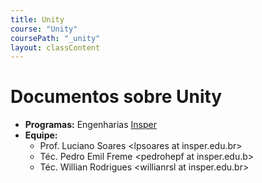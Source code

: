 ```yaml
---
title: Unity
course: "Unity"
coursePath: "_unity"
layout: classContent
---
```


# Documentos sobre Unity

- **Programas:** Engenharias [Insper](https://www.insper.edu.br/)
- **Equipe:**
	- Prof. Luciano Soares \<lpsoares at insper.edu.br\>
	- Téc. Pedro Emil Freme \<pedrohepf at insper.edu.b\>
	- Téc. Willian Rodrigues \<willianrsl at insper.edu.br\>
